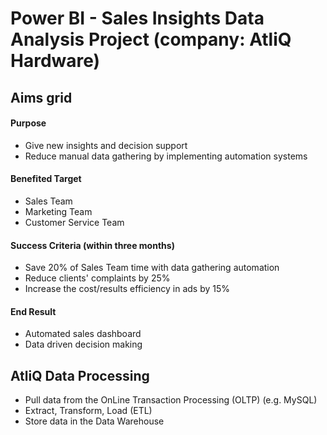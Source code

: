 # Power BI - Sales Insights Data Analysis Project (company: AtliQ Hardware)

## Aims grid

#### Purpose
- Give new insights and decision support
- Reduce manual data gathering by implementing automation systems

#### Benefited Target
- Sales Team
- Marketing Team
- Customer Service Team

#### Success Criteria (within three months)
- Save 20% of Sales Team time with data gathering automation
- Reduce clients' complaints by 25%
- Increase the cost/results efficiency in ads by 15%

#### End Result
- Automated sales dashboard
- Data driven decision making

## AtliQ Data Processing
- Pull data from the OnLine Transaction Processing (OLTP) (e.g. MySQL)
- Extract, Transform, Load (ETL)
- Store data in the Data Warehouse
















